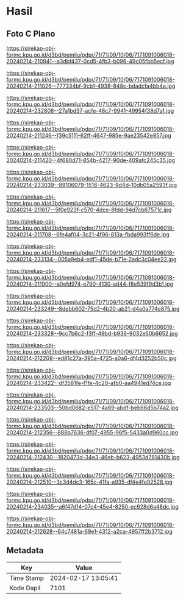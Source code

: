 # Hasil

## Foto C Plano

https://sirekap-obj-formc.kpu.go.id/d3bd/pemilu/pdpr/71/71/09/10/06/7171091006018-20240214-210941--a3dbf437-0cd5-4fb3-b096-49c05fbb5ecf.jpg

https://sirekap-obj-formc.kpu.go.id/d3bd/pemilu/pdpr/71/71/09/10/06/7171091006018-20240214-211026--777334bf-9cb1-4938-848c-bdadcfa4bb4a.jpg

https://sirekap-obj-formc.kpu.go.id/d3bd/pemilu/pdpr/71/71/09/10/06/7171091006018-20240214-232808--27a1bd37-acfe-48c7-9941-49954f38d7a1.jpg

https://sirekap-obj-formc.kpu.go.id/d3bd/pemilu/pdpr/71/71/09/10/06/7171091006018-20240214-211246--f39c5111-62ff-4647-985e-9ae23542e857.jpg

https://sirekap-obj-formc.kpu.go.id/d3bd/pemilu/pdpr/71/71/09/10/06/7171091006018-20240214-211420--4f680d71-854b-4217-90de-409afc245c35.jpg

https://sirekap-obj-formc.kpu.go.id/d3bd/pemilu/pdpr/71/71/09/10/06/7171091006018-20240214-233039--89106079-1516-4623-9d4d-10db05a2593f.jpg

https://sirekap-obj-formc.kpu.go.id/d3bd/pemilu/pdpr/71/71/09/10/06/7171091006018-20240214-211617--5f0e923f-c570-4dce-8fdd-94d7cb67571c.jpg

https://sirekap-obj-formc.kpu.go.id/d3bd/pemilu/pdpr/71/71/09/10/06/7171091006018-20240214-211708--6fe4af04-3c21-4f96-813a-fbda993ff6de.jpg

https://sirekap-obj-formc.kpu.go.id/d3bd/pemilu/pdpr/71/71/09/10/06/7171091006018-20240214-233134--005a9eb4-edf1-45de-b71e-2adc3c04ee22.jpg

https://sirekap-obj-formc.kpu.go.id/d3bd/pemilu/pdpr/71/71/09/10/06/7171091006018-20240214-211900--a0efd974-e790-4130-ad44-f8e539f9d3b1.jpg

https://sirekap-obj-formc.kpu.go.id/d3bd/pemilu/pdpr/71/71/09/10/06/7171091006018-20240214-233249--8debb602-75d2-4b20-ab21-d4a0a774e875.jpg

https://sirekap-obj-formc.kpu.go.id/d3bd/pemilu/pdpr/71/71/09/10/06/7171091006018-20240214-233328--9cc7b6c2-f3ff-49bd-b936-9032e50b6652.jpg

https://sirekap-obj-formc.kpu.go.id/d3bd/pemilu/pdpr/71/71/09/10/06/7171091006018-20240214-212208--ed81c27a-395a-4725-a0a6-df4d3252b50c.jpg

https://sirekap-obj-formc.kpu.go.id/d3bd/pemilu/pdpr/71/71/09/10/06/7171091006018-20240214-233422--df3581fe-f1fe-4c20-afb0-aa4941ed74ce.jpg

https://sirekap-obj-formc.kpu.go.id/d3bd/pemilu/pdpr/71/71/09/10/06/7171091006018-20240214-233503--50bd0682-e517-4a69-abdf-beb66d5b74a2.jpg

https://sirekap-obj-formc.kpu.go.id/d3bd/pemilu/pdpr/71/71/09/10/06/7171091006018-20240214-212356--888b7636-df07-4955-96f5-5433a0d960cc.jpg

https://sirekap-obj-formc.kpu.go.id/d3bd/pemilu/pdpr/71/71/09/10/06/7171091006018-20240214-212430--1820473d-34e3-46eb-b623-4953d781430b.jpg

https://sirekap-obj-formc.kpu.go.id/d3bd/pemilu/pdpr/71/71/09/10/06/7171091006018-20240214-212510--3c3d4dc3-165c-41fa-a935-df4e4fe92528.jpg

https://sirekap-obj-formc.kpu.go.id/d3bd/pemilu/pdpr/71/71/09/10/06/7171091006018-20240214-234035--a6f47d14-07c4-45e4-8250-ec928d6a48dc.jpg

https://sirekap-obj-formc.kpu.go.id/d3bd/pemilu/pdpr/71/71/09/10/06/7171091006018-20240214-212628--64c7481a-69e1-4312-a2ca-4957ff2b3712.jpg


## Metadata

| Key        | Value               |
| ---------- | ------------------- |
| Time Stamp | 2024-02-17 13:05:41 |
| Kode Dapil | 7101                |



